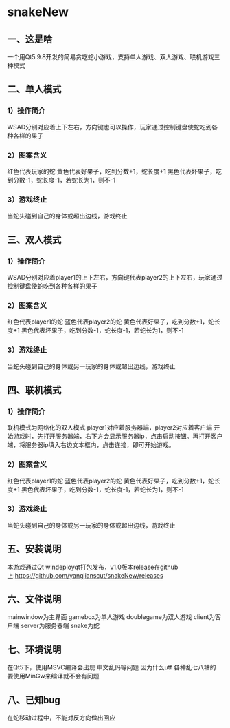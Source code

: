 ﻿# snakeNew

## 一、这是啥
一个用Qt5.9.8开发的简易贪吃蛇小游戏，支持单人游戏、双人游戏、联机游戏三种模式

## 二、单人模式
### 1）操作简介
WSAD分别对应着上下左右，方向键也可以操作，玩家通过控制键盘使蛇吃到各种各样的果子
### 2）图案含义
红色代表玩家的蛇
黄色代表好果子，吃到分数+1，蛇长度+1
黑色代表坏果子，吃到分数-1，蛇长度-1，若蛇长为1，则不-1
### 3）游戏终止
当蛇头碰到自己的身体或超出边线，游戏终止

## 三、双人模式
### 1）操作简介
WSAD分别对应着player1的上下左右，方向键代表player2的上下左右，玩家通过控制键盘使蛇吃到各种各样的果子
### 2）图案含义
红色代表player1的蛇
蓝色代表player2的蛇
黄色代表好果子，吃到分数+1，蛇长度+1
黑色代表坏果子，吃到分数-1，蛇长度-1，若蛇长为1，则不-1
### 3）游戏终止
当蛇头碰到自己的身体或另一玩家的身体或超出边线，游戏终止

## 四、联机模式
### 1）操作简介
联机模式为网络化的双人模式
player1对应着服务器端，player2对应着客户端
开始游戏时，先打开服务器端，右下方会显示服务器ip，点击启动按钮。再打开客户端，将服务器ip填入右边文本框内，点击连接，即可开始游戏。
### 2）图案含义
红色代表player1的蛇
蓝色代表player2的蛇
黄色代表好果子，吃到分数+1，蛇长度+1
黑色代表坏果子，吃到分数-1，蛇长度-1，若蛇长为1，则不-1
### 3）游戏终止
当蛇头碰到自己的身体或另一玩家的身体或超出边线，游戏终止

## 五、安装说明
本游戏通过Qt windeployqt打包发布，v1.0版本release在github上:https://github.com/yangjianscut/snakeNew/releases

## 六、文件说明
mainwindow为主界面
gamebox为单人游戏
doublegame为双人游戏
client为客户端
server为服务器端
snake为蛇
## 七、环境说明
在Qt5下，使用MSVC编译会出现 中文乱码等问题 
因为什么utf 各种乱七八糟的 
要使用MinGw来编译就不会有问题  

## 八、已知bug
在蛇移动过程中，不能对反方向做出回应  

